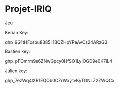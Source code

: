 # Projet-IRIQ
Jeu

Kerian Key:

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

Bastien key:

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

Julien key:

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
